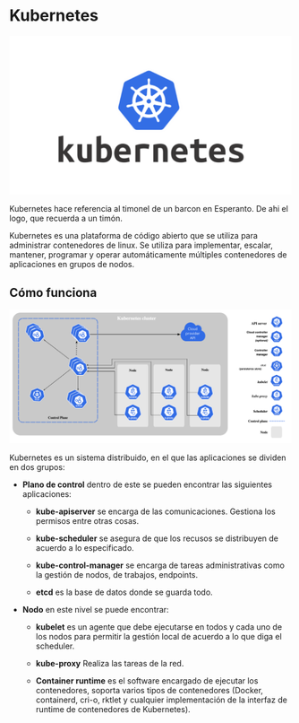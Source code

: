 # Kubernetes

![Kubernetes logo](./kubernetes.png)

Kubernetes hace referencia al timonel de un barcon en Esperanto. De ahi el logo, que recuerda a un timón.

Kubernetes es una plataforma de código abierto que se utiliza para administrar contenedores de linux. Se utiliza para implementar, escalar, mantener, programar y operar automáticamente múltiples contenedores de aplicaciones en grupos de nodos.

## Cómo funciona

![Componenetes de kubernetes](./componentes_kubernetes.png)

Kubernetes es un sistema distribuido, en el que las aplicaciones se dividen en dos grupos: 

* **Plano de control** dentro de este se pueden encontrar las siguientes aplicaciones:

    * **kube-apiserver** se encarga de las comunicaciones. Gestiona los permisos entre otras cosas.
    * **kube-scheduler** se asegura de que los recusos se distribuyen de acuerdo a lo especificado.

    * **kube-control-manager** se encarga de tareas administrativas como la gestión de nodos, de trabajos, endpoints.

    * **etcd** es la base de datos donde se guarda todo.

* **Nodo** en este nivel se puede encontrar:
    * **kubelet** es un agente que debe ejecutarse en todos y cada uno de los nodos para permitir la gestión local de acuerdo a lo que diga el scheduler.

    * **kube-proxy** Realiza las tareas de la red.

    * **Container runtime** es el software encargado de ejecutar los contenedores, soporta varios tipos de contenedores (Docker, containerd, cri-o, rktlet y cualquier implementación de la interfaz de runtime de contenedores de Kubernetes).


